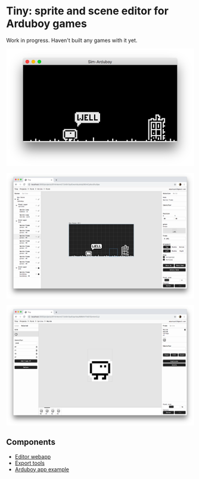 # Tiny: sprite and scene editor for Arduboy games

Work in progress. Haven't built any games with it yet.

<p align="center">
  <img src="https://github.com/ampatspell/tiny/blob/master/other/emulator-1.png?raw=true">
</p>

![](https://github.com/ampatspell/tiny/blob/master/other/screenshot-1.png?raw=true)

![](https://github.com/ampatspell/tiny/blob/master/other/screenshot-2.png?raw=true)

## Components

* [Editor webapp](https://github.com/ampatspell/tiny/tree/master/editor)
* [Export tools](https://github.com/ampatspell/tiny/tree/master/export)
* [Arduboy app example](https://github.com/ampatspell/tiny/tree/master/player)

